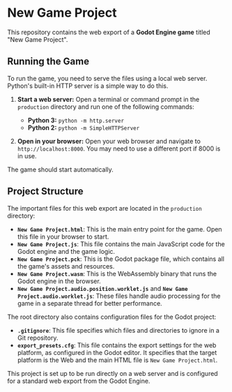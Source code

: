 # New Game Project

This repository contains the web export of a **Godot Engine game** titled "New Game Project".

## Running the Game

To run the game, you need to serve the files using a local web server. Python's built-in HTTP server is a simple way to do this.

1.  **Start a web server:**
    Open a terminal or command prompt in the `production` directory and run one of the following commands:

    * **Python 3:** `python -m http.server`
    * **Python 2:** `python -m SimpleHTTPServer`

2.  **Open in your browser:**
    Open your web browser and navigate to `http://localhost:8000`. You may need to use a different port if 8000 is in use.

The game should start automatically.

## Project Structure

The important files for this web export are located in the `production` directory:

* **`New Game Project.html`**: This is the main entry point for the game. Open this file in your browser to start.
* **`New Game Project.js`**: This file contains the main JavaScript code for the Godot engine and the game logic.
* **`New Game Project.pck`**: This is the Godot package file, which contains all the game's assets and resources.
* **`New Game Project.wasm`**: This is the WebAssembly binary that runs the Godot engine in the browser.
* **`New Game Project.audio.position.worklet.js`** and **`New Game Project.audio.worklet.js`**: These files handle audio processing for the game in a separate thread for better performance.

The root directory also contains configuration files for the Godot project:

* **`.gitignore`**: This file specifies which files and directories to ignore in a Git repository.
* **`export_presets.cfg`**: This file contains the export settings for the web platform, as configured in the Godot editor. It specifies that the target platform is the Web and the main HTML file is `New Game Project.html`.

This project is set up to be run directly on a web server and is configured for a standard web export from the Godot Engine.
